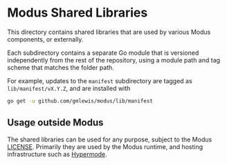 # Modus Shared Libraries

This directory contains shared libraries that are used by various Modus components, or externally.

Each subdirectory contains a separate Go module that is versioned independently from the rest of the
repository, using a module path and tag scheme that matches the folder path.

For example, updates to the `manifest` subdirectory are tagged as `lib/manifest/vX.Y.Z`, and are
installed with

```sh
go get -u github.com/gmlewis/modus/lib/manifest
```

## Usage outside Modus

The shared libraries can be used for any purpose, subject to the Modus [LICENSE](../LICENSE).
Primarily they are used by the Modus runtime, and hosting infrastructure such as
[Hypermode](https://hypermode.com).
